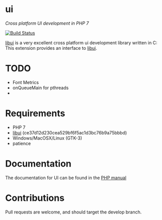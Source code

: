 ui
==
*Cross platform UI development in PHP 7*

[![Build Status](https://travis-ci.org/krakjoe/ui.svg?branch=release)](https://travis-ci.org/krakjoe/ui)

[libui](https://github.com/andlabs/libui) is a very excellent cross platform ui development library written in C: This extension provides an interface to [libui](https://github.com/andlabs/libui).

TODO
====

  - Font Metrics
  - onQueueMain for pthreads
  - 
 
Requirements
===========

  - PHP 7
  - [libui](https://github.com/andlabs/libui) (ce37d12d230cea529bf6f5ac1d3bc76b9a75bbbd)
  - Windows/MacOSX/Linux (GTK-3)
  - patience

Documentation
============

The documentation for UI can be found in the [PHP manual](http://php.net/ui)

Contributions
============

Pull requests are welcome, and should target the develop branch.
